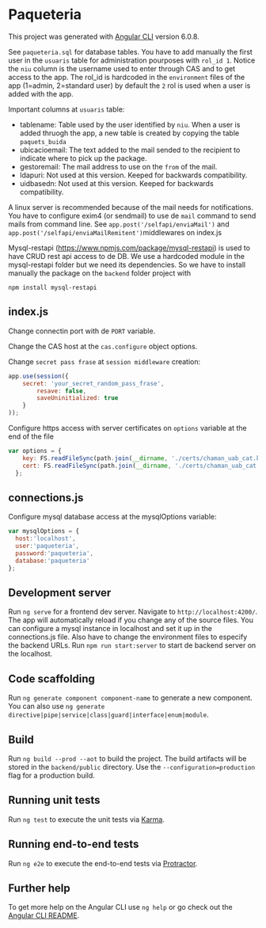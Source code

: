 # Paqueteria

This project was generated with [Angular CLI](https://github.com/angular/angular-cli) version 6.0.8.

See `paqueteria.sql` for database tables.
You have to add manually the first user in the `usuaris` table for administration pourposes with `rol_id 1`. Notice the `niu` column is the username used to enter through CAS and to get access to the app. The rol_id is hardcoded in the `environment` files of the app (1=admin, 2=standard user) by default the `2` rol is used when a user is added with the app.

Important columns at `usuaris` table:
* tablename: Table used by the user identified by `niu`. When a user is added thruogh the app, a new table is created by copying the table `paquets_buida` 
* ubicacioemail: The text added to the mail sended to the recipient to indicate where to pick up the package.
* gestoremail: The mail address to use on the `from` of the mail.
* ldapuri: Not used at this version. Keeped for backwards compatibility.
* uidbasedn: Not used at this version. Keeped for backwards compatibility.

A linux server is recommended because of the mail needs for notifications.
You have to configure exim4 (or sendmail) to use de `mail` command to send mails from command line. See `app.post('/selfapi/enviaMail')` and `app.post('/selfapi/enviaMailRemitent')`middlewares on index.js

Mysql-restapi (https://www.npmjs.com/package/mysql-restapi) is used to have CRUD rest api access to de DB. We use a hardcoded module in the mysql-restapi folder but we need its dependencies. So we have to install manually the package on the `backend` folder project with 
```
npm install mysql-restapi
```

## index.js

Change connectin port with de `PORT` variable.

Change the CAS host at the `cas.configure` object options.

Change `secret pass frase` at `session middleware` creation:

```javascript
app.use(session({
	secret: 'your_secret_random_pass_frase',
        resave: false,
        saveUninitialized: true
	}
));
```

Configure https access with server certificates on `options` variable at the end of the file

```javascript
var options = {
    key: FS.readFileSync(path.join(__dirname, './certs/chaman_uab_cat.key')),
    cert: FS.readFileSync(path.join(__dirname, './certs/chaman_uab_cat.crt'))
  };
```
## connections.js
Configure mysql database access at the mysqlOptions variable:

```javascript
var mysqlOptions = {
  host:'localhost',
  user:'paqueteria',
  password:'paqueteria',
  database:'paqueteria'
};
```

## Development server

Run `ng serve` for a frontend dev server. Navigate to `http://localhost:4200/`. The app will automatically reload if you change any of the source files. You can configure a mysql instance in localhost and set it up in the connections.js file. Also have to change the environment files to especify the backend URLs.
Run `npm run start:server` to start de backend server on the localhost.

## Code scaffolding

Run `ng generate component component-name` to generate a new component. You can also use `ng generate directive|pipe|service|class|guard|interface|enum|module`.

## Build

Run `ng build --prod --aot` to build the project. The build artifacts will be stored in the `backend/public` directory. Use the `--configuration=production` flag for a production build.

## Running unit tests

Run `ng test` to execute the unit tests via [Karma](https://karma-runner.github.io).

## Running end-to-end tests

Run `ng e2e` to execute the end-to-end tests via [Protractor](http://www.protractortest.org/).

## Further help

To get more help on the Angular CLI use `ng help` or go check out the [Angular CLI README](https://github.com/angular/angular-cli/blob/master/README.md).

